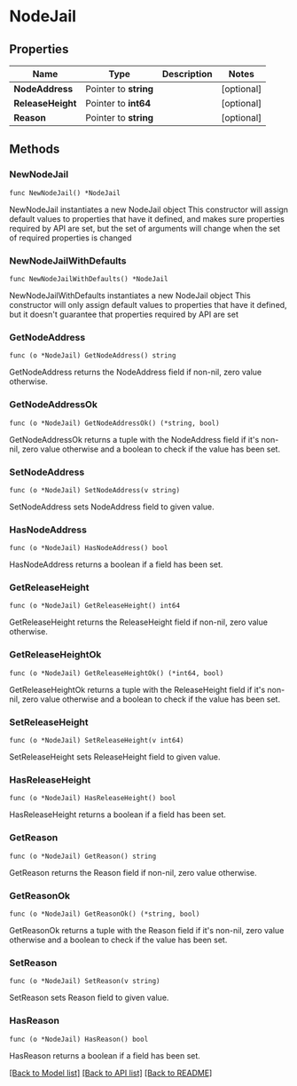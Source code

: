 # NodeJail

## Properties

Name | Type | Description | Notes
------------ | ------------- | ------------- | -------------
**NodeAddress** | Pointer to **string** |  | [optional] 
**ReleaseHeight** | Pointer to **int64** |  | [optional] 
**Reason** | Pointer to **string** |  | [optional] 

## Methods

### NewNodeJail

`func NewNodeJail() *NodeJail`

NewNodeJail instantiates a new NodeJail object
This constructor will assign default values to properties that have it defined,
and makes sure properties required by API are set, but the set of arguments
will change when the set of required properties is changed

### NewNodeJailWithDefaults

`func NewNodeJailWithDefaults() *NodeJail`

NewNodeJailWithDefaults instantiates a new NodeJail object
This constructor will only assign default values to properties that have it defined,
but it doesn't guarantee that properties required by API are set

### GetNodeAddress

`func (o *NodeJail) GetNodeAddress() string`

GetNodeAddress returns the NodeAddress field if non-nil, zero value otherwise.

### GetNodeAddressOk

`func (o *NodeJail) GetNodeAddressOk() (*string, bool)`

GetNodeAddressOk returns a tuple with the NodeAddress field if it's non-nil, zero value otherwise
and a boolean to check if the value has been set.

### SetNodeAddress

`func (o *NodeJail) SetNodeAddress(v string)`

SetNodeAddress sets NodeAddress field to given value.

### HasNodeAddress

`func (o *NodeJail) HasNodeAddress() bool`

HasNodeAddress returns a boolean if a field has been set.

### GetReleaseHeight

`func (o *NodeJail) GetReleaseHeight() int64`

GetReleaseHeight returns the ReleaseHeight field if non-nil, zero value otherwise.

### GetReleaseHeightOk

`func (o *NodeJail) GetReleaseHeightOk() (*int64, bool)`

GetReleaseHeightOk returns a tuple with the ReleaseHeight field if it's non-nil, zero value otherwise
and a boolean to check if the value has been set.

### SetReleaseHeight

`func (o *NodeJail) SetReleaseHeight(v int64)`

SetReleaseHeight sets ReleaseHeight field to given value.

### HasReleaseHeight

`func (o *NodeJail) HasReleaseHeight() bool`

HasReleaseHeight returns a boolean if a field has been set.

### GetReason

`func (o *NodeJail) GetReason() string`

GetReason returns the Reason field if non-nil, zero value otherwise.

### GetReasonOk

`func (o *NodeJail) GetReasonOk() (*string, bool)`

GetReasonOk returns a tuple with the Reason field if it's non-nil, zero value otherwise
and a boolean to check if the value has been set.

### SetReason

`func (o *NodeJail) SetReason(v string)`

SetReason sets Reason field to given value.

### HasReason

`func (o *NodeJail) HasReason() bool`

HasReason returns a boolean if a field has been set.


[[Back to Model list]](../README.md#documentation-for-models) [[Back to API list]](../README.md#documentation-for-api-endpoints) [[Back to README]](../README.md)


